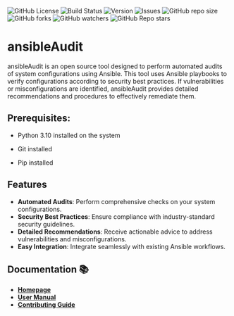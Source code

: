 ![GitHub License](https://img.shields.io/github/license/ansibleAudit/ansibleAudit)
![Build Status](https://img.shields.io/github/actions/workflow/status/ansibleAudit/ansibleAudit/ci.yml)
![Version](https://img.shields.io/github/v/release/ansibleAudit/ansibleAudit)
![Issues](https://img.shields.io/github/issues/ansibleAudit/ansibleAudit)
![GitHub repo size](https://img.shields.io/github/repo-size/ansibleAudit/ansibleAudit)
![GitHub forks](https://img.shields.io/github/forks/ansibleAudit/ansibleAudit)
![GitHub watchers](https://img.shields.io/github/watchers/ansibleAudit/ansibleAudit)
![GitHub Repo stars](https://img.shields.io/github/stars/ansibleAudit/ansibleAudit)



# ansibleAudit
ansibleAudit is an open source tool designed to perform automated audits of system configurations using Ansible. This tool uses Ansible playbooks to verify configurations according to security best practices. If vulnerabilities or misconfigurations are identified, ansibleAudit provides detailed recommendations and procedures to effectively remediate them.

## Prerequisites:

   * Python 3.10 installed on the system

   * Git installed

   * Pip installed


## Features
- **Automated Audits**: Perform comprehensive checks on your system configurations.
- **Security Best Practices**: Ensure compliance with industry-standard security guidelines.
- **Detailed Recommendations**: Receive actionable advice to address vulnerabilities and misconfigurations.
- **Easy Integration**: Integrate seamlessly with existing Ansible workflows.


## Documentation 📚
- [**Homepage**](https://ansibleaudit.github.io/ansibleAudit/)
- [**User Manual**](https://ansibleaudit.github.io/ansibleAudit/user_manual/user_manual/)
- [**Contributing Guide**](https://ansibleaudit.github.io/ansibleAudit/contribution_guide/contributing/)
